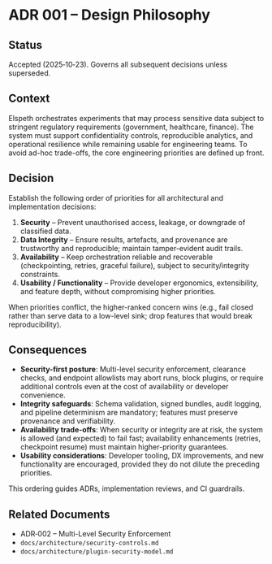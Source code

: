 # ADR 001 – Design Philosophy

## Status

Accepted (2025‑10‑23). Governs all subsequent decisions unless superseded.

## Context

Elspeth orchestrates experiments that may process sensitive data subject to stringent
regulatory requirements (government, healthcare, finance). The system must support
confidentiality controls, reproducible analytics, and operational resilience while remaining
usable for engineering teams. To avoid ad-hoc trade-offs, the core engineering priorities are
defined up front.

## Decision

Establish the following order of priorities for all architectural and implementation decisions:

1. **Security** – Prevent unauthorised access, leakage, or downgrade of classified data.
2. **Data Integrity** – Ensure results, artefacts, and provenance are trustworthy and
   reproducible; maintain tamper-evident audit trails.
3. **Availability** – Keep orchestration reliable and recoverable (checkpointing, retries,
   graceful failure), subject to security/integrity constraints.
4. **Usability / Functionality** – Provide developer ergonomics, extensibility, and feature
   depth, without compromising higher priorities.

When priorities conflict, the higher-ranked concern wins (e.g., fail closed rather than serve
data to a low-level sink; drop features that would break reproducibility).

## Consequences

- **Security-first posture**: Multi-level security enforcement, clearance checks, and endpoint
  allowlists may abort runs, block plugins, or require additional controls even at the cost of
  availability or developer convenience.
- **Integrity safeguards**: Schema validation, signed bundles, audit logging, and pipeline
  determinism are mandatory; features must preserve provenance and verifiability.
- **Availability trade-offs**: When security or integrity are at risk, the system is allowed
  (and expected) to fail fast; availability enhancements (retries, checkpoint resume) must
  maintain higher-priority guarantees.
- **Usability considerations**: Developer tooling, DX improvements, and new functionality are
  encouraged, provided they do not dilute the preceding priorities.

This ordering guides ADRs, implementation reviews, and CI guardrails.

## Related Documents

- ADR‑002 – Multi-Level Security Enforcement
- `docs/architecture/security-controls.md`
- `docs/architecture/plugin-security-model.md`

